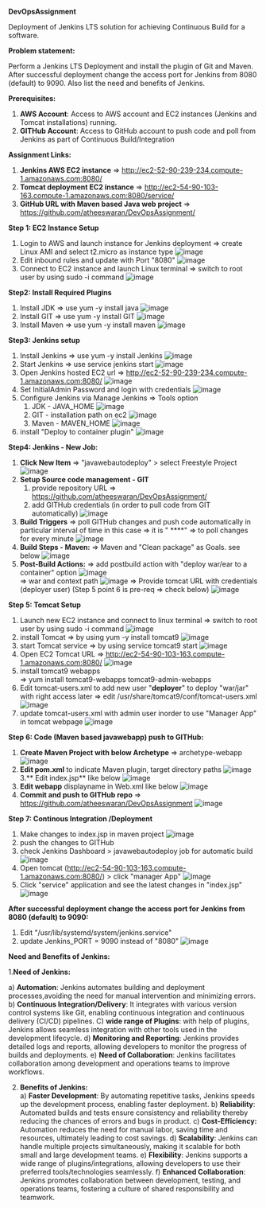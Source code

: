 **DevOpsAssignment**

Deployment of Jenkins LTS solution for achieving Continuous Build for a software. 

**Problem statement:**

Perform a Jenkins LTS Deployment and install the plugin of Git and Maven. After successful deployment change the access port for Jenkins from 8080 (default) to 9090. Also list the need and benefits of Jenkins. 

**Prerequisites:**

1. **AWS Account**: Access to AWS account and EC2 instances (Jenkins and Tomcat installations) running.
2. **GITHub Account**: Access to GitHub account to push code and poll from Jenkins as part of Continuous Build/Integration

**Assignment Links:**

1. **Jenkins AWS EC2 instance** => http://ec2-52-90-239-234.compute-1.amazonaws.com:8080/
2. **Tomcat deployment EC2 instance** => http://ec2-54-90-103-163.compute-1.amazonaws.com:8080/service/
3. **GitHub URL with Maven based Java web project** => https://github.com/atheeswaran/DevOpsAssignment/

**Step 1: EC2 Instance Setup**

1. Login to AWS and launch instance for Jenkins deployment
    => create Linux AMI and select t2.micro as instance type
   ![image](https://github.com/atheeswaran/DevOpsAssignment/assets/19812046/7047d291-a2d7-4870-839b-7a2a9335ce32)
3. Edit inbound rules and update with Port "8080"
   ![image](https://github.com/atheeswaran/DevOpsAssignment/assets/19812046/2cebbedd-7f7e-44ba-a7e1-cd7c2ef9f88d)
4. Connect to EC2 instance and launch Linux terminal
   => switch to root user by using sudo -i command
   ![image](https://github.com/atheeswaran/DevOpsAssignment/assets/19812046/060dead0-2547-486c-88a6-6ab166d811b0)

**Step2: Install Required Plugins**

1. Install JDK
   => use yum -y install java
   ![image](https://github.com/atheeswaran/DevOpsAssignment/assets/19812046/307d2377-7a8f-4f57-a38b-6d146b77aaff)
2. Install GIT
   => use yum -y install GIT
   ![image](https://github.com/atheeswaran/DevOpsAssignment/assets/19812046/33c6ba65-95c1-42d0-bb7b-18f5974d38a7)
3. Install Maven
   => use yum -y install maven
   ![image](https://github.com/atheeswaran/DevOpsAssignment/assets/19812046/429b0a44-e570-40d0-8ba1-29a530584cd5)

**Step3: Jenkins setup**

1. Install Jenkins
   => use yum -y install Jenkins
   ![image](https://github.com/atheeswaran/DevOpsAssignment/assets/19812046/efe1c585-cce8-462b-b125-177dae649d4e)
2. Start Jenkins
   => use service jenkins start
   ![image](https://github.com/atheeswaran/DevOpsAssignment/assets/19812046/04fcba47-c4da-48b7-8ebc-958337ac4876)
3. Open Jenkins hosted EC2 url
   => http://ec2-52-90-239-234.compute-1.amazonaws.com:8080/
   ![image](https://github.com/atheeswaran/DevOpsAssignment/assets/19812046/da4435fe-5ed2-4dac-9439-ba17dca16437)
4. Set InitialAdmin Password and login with credentials
   ![image](https://github.com/atheeswaran/DevOpsAssignment/assets/19812046/c9aade89-2124-446e-8fce-5b65bc5afcf9)
5. Configure Jenkins via Manage Jenkins => Tools option
   1) JDK - JAVA_HOME
   ![image](https://github.com/atheeswaran/DevOpsAssignment/assets/19812046/40ba405f-ad04-4499-bd14-adf7f27c4a63)
   2) GIT - installation path on ec2
      ![image](https://github.com/atheeswaran/DevOpsAssignment/assets/19812046/893ce299-022b-4b6f-a35a-661a47421238)
   3) Maven - MAVEN_HOME
      ![image](https://github.com/atheeswaran/DevOpsAssignment/assets/19812046/06f453f0-a4d7-4804-bcf7-538c8dcb3c47)
6. install "Deploy to container plugin"
   ![image](https://github.com/atheeswaran/DevOpsAssignment/assets/19812046/302d3f1a-0979-455c-a404-69c54cdec83e)


**Step4: Jenkins - New Job:**

1. **Click New Item** => "javawebautodeploy" > select Freestyle Project
   ![image](https://github.com/atheeswaran/DevOpsAssignment/assets/19812046/2a4ce14a-d7c1-4534-bfd0-6ba5b8650ffb)
2. **Setup Source code management - GIT**
   1. provide repository URL => https://github.com/atheeswaran/DevOpsAssignment/
   2. add GITHub credentials (in order to pull code from GIT automatically)
![image](https://github.com/atheeswaran/DevOpsAssignment/assets/19812046/c5038ce9-582b-4270-a3f5-163a12d6583c)
3. **Build Triggers** => poll GITHub changes and push code automatically in particular interval of time
   in this case => it is " ****" => to poll changes for every minute
   ![image](https://github.com/atheeswaran/DevOpsAssignment/assets/19812046/3c128d5d-319e-4c7c-ae8b-ded9f91ba592)
4. **Build Steps - Maven:**
   => Maven and "Clean package" as Goals. see below
   ![image](https://github.com/atheeswaran/DevOpsAssignment/assets/19812046/9ae62780-f265-4615-b7fb-8829141f5cee)
5. **Post-Build Actions:**
   => add postbuild action with "deploy war/ear to a container" option
   ![image](https://github.com/atheeswaran/DevOpsAssignment/assets/19812046/e236735c-78ce-4cac-bda2-643aecb9bf2f)   
   => war and context path
   ![image](https://github.com/atheeswaran/DevOpsAssignment/assets/19812046/359a59a0-e3eb-440a-8151-6b1b17f37913)
   => Provide tomcat URL with credentials (deployer user) (Step 5 point 6 is pre-req => check below)
   ![image](https://github.com/atheeswaran/DevOpsAssignment/assets/19812046/b389e22e-871b-497a-afbb-b0d592aa3389)

**Step 5: Tomcat Setup**

1. Launch new EC2 instance and connect to linux terminal
   => switch to root user by using sudo -i command
   ![image](https://github.com/atheeswaran/DevOpsAssignment/assets/19812046/8d02ad0e-e5e3-4879-b8e0-7e9c3446bccd)
2. install Tomcat
   => by using yum -y install tomcat9
   ![image](https://github.com/atheeswaran/DevOpsAssignment/assets/19812046/cc156d4a-e94d-40c9-ba0f-18a0023939b7)
3. start Tomcat service
   => by using service tomcat9 start
   ![image](https://github.com/atheeswaran/DevOpsAssignment/assets/19812046/3cf8617a-aa30-48a6-91aa-677671957237)
4. Open EC2 Tomcat URL
   => http://ec2-54-90-103-163.compute-1.amazonaws.com:8080/
   ![image](https://github.com/atheeswaran/DevOpsAssignment/assets/19812046/4d3490b4-4f6d-4844-8c29-b8d48a35ab75)
5. install tomcat9 webapps  
   => yum install tomcat9-webapps tomcat9-admin-webapps
6. Edit tomcat-users.xml to add new user "**deployer**" to deploy "war/jar" with right access later
   => edit /usr/share/tomcat9/conf/tomcat-users.xml
   ![image](https://github.com/atheeswaran/DevOpsAssignment/assets/19812046/293376dc-e2be-4340-b2c5-1a92731037ea)
7. update tomcat-users.xml with admin user inorder to use "Manager App" in tomcat webpage
   ![image](https://github.com/atheeswaran/DevOpsAssignment/assets/19812046/9a10c015-c783-48f5-ba13-9c17cc333b7d)

**Step 6: Code (Maven based javawebapp) push to GITHub:**
1. **Create Maven Project with below Archetype** => archetype-webapp
   ![image](https://github.com/atheeswaran/DevOpsAssignment/assets/19812046/29fade3e-cbb2-413e-a35a-60356d601651)
2. **Edit pom.xml** to indicate Maven plugin, target directory paths
   ![image](https://github.com/atheeswaran/DevOpsAssignment/assets/19812046/1afdcc67-1f1a-41bc-8a2a-07bbfaecab85)
3.** Edit index.jsp** like below
   ![image](https://github.com/atheeswaran/DevOpsAssignment/assets/19812046/8783082b-959a-4fcb-b8c2-9cadafcde3e2)
4. **Edit webapp** displayname in Web.xml like below
   ![image](https://github.com/atheeswaran/DevOpsAssignment/assets/19812046/85074fb4-caa4-4c0f-8555-a0d695b97ec8)
5. **Commit and push to GITHub repo**
   => https://github.com/atheeswaran/DevOpsAssignment
   ![image](https://github.com/atheeswaran/DevOpsAssignment/assets/19812046/36486e75-8b4f-419d-a30b-8618859af02e)

**Step 7: Continous Integration /Deployment**
1. Make changes to index.jsp in maven project
   ![image](https://github.com/atheeswaran/DevOpsAssignment/assets/19812046/c8f596f4-fab0-431a-9ec1-af5f1f7a9854)
2. push the changes to GITHub
3. check Jenkins Dashboard > javawebautodeploy job for automatic build
   ![image](https://github.com/atheeswaran/DevOpsAssignment/assets/19812046/23657c8e-2073-4dc0-8629-3985f5e5bf50)
4. Open tomcat (http://ec2-54-90-103-163.compute-1.amazonaws.com:8080/) > click "manager App"
   ![image](https://github.com/atheeswaran/DevOpsAssignment/assets/19812046/ad9cbd50-7b7a-44a8-8483-9e361999d866)
5. Click "service" application and see the latest changes in "index.jsp"
   ![image](https://github.com/atheeswaran/DevOpsAssignment/assets/19812046/9dc7096d-a630-4017-bb50-17fafbec3d39)


**After successful deployment change the access port for Jenkins from 8080 (default) to 9090:**
1. Edit "/usr/lib/systemd/system/jenkins.service"
2. update Jenkins_PORT = 9090 instead of "8080"
   ![image](https://github.com/atheeswaran/DevOpsAssignment/assets/19812046/0ba8b8f0-dca1-4337-877a-7e9f4d63472e)



**Need and Benefits of Jenkins:**

1.**Need of Jenkins:**

   a) **Automation**: Jenkins automates building and deployment processes,avoiding the need for manual intervention and minimizing errors.
   b) **Continuous Integration/Delivery**: It integrates with various version control systems like Git, enabling continuous integration and continuous delivery (CI/CD) pipelines.
   C) **wide range of Plugins**: with help of plugins, Jenkins allows seamless integration with other tools used in the development lifecycle.
   d) **Monitoring and Reporting**: Jenkins provides detailed logs and reports, allowing developers to monitor the progress of builds and deployments.
   e) **Need of Collaboration**: Jenkins facilitates collaboration among development and operations teams to improve workflows.

2. **Benefits of Jenkins:**   
   a) **Faster Development**: By automating repetitive tasks, Jenkins speeds up the development process, enabling faster deployment.
   b) **Reliability**: Automated builds and tests ensure consistency and reliability thereby reducing the chances of errors and bugs in product.
   c) **Cost-Efficiency:** Automation reduces the need for manual labor, saving time and resources, ultimately leading to cost savings.
   d) **Scalability**: Jenkins can handle multiple projects simultaneously, making it scalable for both small and large development teams.
   e) **Flexibility**: Jenkins supports a wide range of plugins/integrations, allowing developers to use their preferred tools/technologies seamlessly.
   f) **Enhanced Collaboration**: Jenkins promotes collaboration between development, testing, and operations teams, fostering a culture of shared responsibility and teamwork.



   
   




   



   




   

   








      


   









